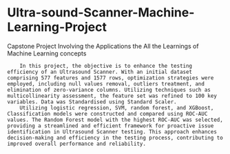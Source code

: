 # Ultra-sound-Scanner-Machine-Learning-Project
Capstone Project Involving the Applications the All the Learnings of Machine Learning concepts

        In this project, the objective is to enhance the testing efficiency of an Ultrasound Scanner. With an initial dataset comprising 577 features and 1577 rows, optimization strategies were employed, including null values removal, outliers treatment, and elimination of zero-variance columns. Utilizing techniques such as multicollinearity assessment, the feature set was refined to 100 key variables. Data was Standardised using Standard Scaler. 
        Utilizing logistic regression, SVM, random forest, and XGBoost, Classification models were constructed and compared using ROC-AUC values. The Random Forest model with the highest ROC-AUC was selected, providing a streamlined and efficient framework for proactive issue identification in Ultrasound Scanner testing. This approach enhances decision-making and efficiency in the testing process, contributing to improved overall performance and reliability.
